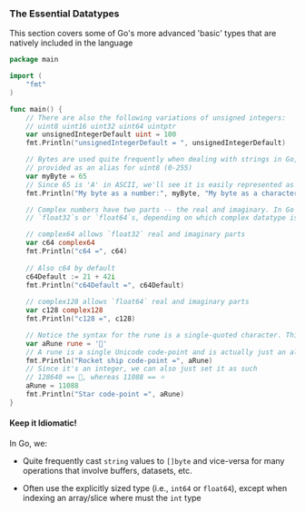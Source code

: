 ### The Essential Datatypes

This section covers some of Go's more advanced 'basic' types that are natively included in the language

```go
package main

import (
    "fmt"
)

func main() {
    // There are also the following variations of unsigned integers:
    // uint8 uint16 uint32 uint64 uintptr
    var unsignedIntegerDefault uint = 100
    fmt.Println("unsignedIntegerDefault = ", unsignedIntegerDefault)

    // Bytes are used quite frequently when dealing with strings in Go, and they are
    // provided as an alias for uint8 (0-255)
    var myByte = 65
    // Since 65 is 'A' in ASCII, we'll see it is easily represented as both a number and character
    fmt.Println("My byte as a number:", myByte, "My byte as a character:", string([]byte{myByte}))

    // Complex numbers have two parts -- the real and imaginary. In Go we represent them as a pair of either
    // `float32`s or `float64`s, depending on which complex datatype is used. See below:

    // complex64 allows `float32` real and imaginary parts
    var c64 complex64
    fmt.Println("c64 =", c64)
    
    // Also c64 by default
    c64Default := 21 + 42i
    fmt.Println("c64Default =", c64Default)
    
    // complex128 allows `float64` real and imaginary parts
    var c128 complex128
    fmt.Println("c128 =", c128)

    // Notice the syntax for the rune is a single-quoted character. This is specific to runes. You may not use ""
    var aRune rune = '🚀'
    // A rune is a single Unicode code-point and is actually just an alias for `int32`, so this will print a number
    fmt.Println("Rocket ship code-point =", aRune)
    // Since it's an integer, we can also just set it as such
    // 128640 == 🚀, whereas 11088 == ⭐
    aRune = 11088
    fmt.Println("Star code-point =", aRune)
}

```

#### Keep it Idiomatic!

In Go, we:

* Quite frequently cast `string` values to `[]byte` and vice-versa for many operations that involve buffers, datasets, etc.

* Often use the explicitly sized type (i.e., `int64` or `float64`), except when indexing an array/slice where must the `int` type
